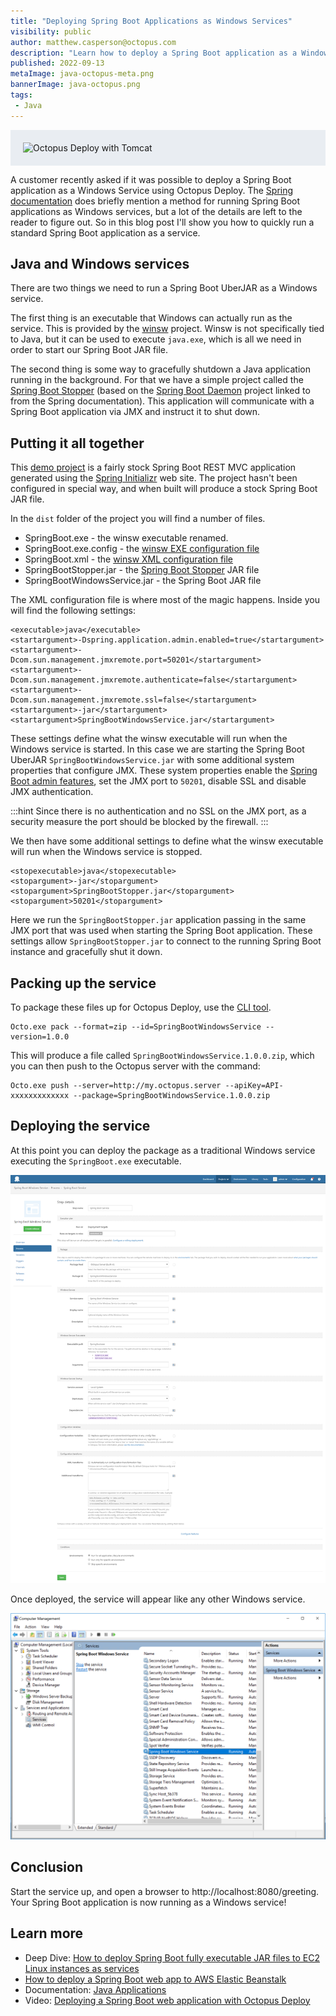 ```yaml
---
title: "Deploying Spring Boot Applications as Windows Services"
visibility: public
author: matthew.casperson@octopus.com
description: "Learn how to deploy a Spring Boot application as a Windows service with Octopus Deploy"
published: 2022-09-13
metaImage: java-octopus-meta.png
bannerImage: java-octopus.png
tags:
 - Java
---
```


<div style="background-color:#e9edf2;">
<img style="display:block; margin: 0 auto; padding: 20px 0 20px 20px;" alt="Octopus Deploy with Tomcat" src="https://i.octopus.com/blog/2017-06/java-octopus.png" />
</div>

A customer recently asked if it was possible to deploy a Spring Boot application as a Windows Service using Octopus Deploy. The [Spring documentation](https://docs.spring.io/spring-boot/docs/current/reference/html/deployment-install.html#deployment-windows) does briefly mention a method for running Spring Boot applications as Windows services, but a lot of the details are left to the reader to figure out.  So in this blog post I'll show you how to quickly run a standard Spring Boot application as a service.

## Java and Windows services

There are two things we need to run a Spring Boot UberJAR as a Windows service.

The first thing is an executable that Windows can actually run as the service. This is provided by the [winsw](https://github.com/kohsuke/winsw) project.  Winsw is not specifically tied to Java, but it can be used to execute `java.exe`, which is all we need in order to start our Spring Boot JAR file.

The second thing is some way to gracefully shutdown a Java application running in the background. For that we have a simple project called the [Spring Boot Stopper](https://github.com/OctopusDeploy/SpringBootStopper) (based on the [Spring Boot Daemon](https://github.com/snicoll-scratches/spring-boot-daemon) project linked to from the Spring documentation). This application will communicate with a Spring Boot application via JMX and instruct it to shut down.

## Putting it all together

This [demo project](https://github.com/OctopusDeploy/SpringBootWindowsService) is a fairly stock Spring Boot REST MVC application generated using the [Spring Initializr](https://start.spring.io/) web site. The project hasn't been configured in special way, and when built will produce a stock Spring Boot JAR file.

In the `dist` folder of the project you will find a number of files.

* SpringBoot.exe - the winsw executable renamed.
* SpringBoot.exe.config - the [winsw EXE configuration file](https://github.com/kohsuke/winsw/blob/master/doc/exeConfigFile.md)
* SpringBoot.xml - the [winsw XML configuration file](https://github.com/kohsuke/winsw/blob/master/doc/xmlConfigFile.md)
* SpringBootStopper.jar - the [Spring Boot Stopper](https://github.com/OctopusDeploy/SpringBootStopper) JAR file
* SpringBootWindowsService.jar - the Spring Boot JAR file

The XML configuration file is where most of the magic happens. Inside you will find the following settings:

```
<executable>java</executable>
<startargument>-Dspring.application.admin.enabled=true</startargument>
<startargument>-Dcom.sun.management.jmxremote.port=50201</startargument>
<startargument>-Dcom.sun.management.jmxremote.authenticate=false</startargument>
<startargument>-Dcom.sun.management.jmxremote.ssl=false</startargument>
<startargument>-jar</startargument>
<startargument>SpringBootWindowsService.jar</startargument>
```

These settings define what the winsw executable will run when the Windows service is started. In this case we are starting the Spring Boot UberJAR `SpringBootWindowsService.jar` with some additional system properties that configure JMX. These system properties enable the [Spring Boot admin features](https://docs.spring.io/spring-boot/docs/current/reference/html/boot-features-spring-application.html#boot-features-application-admin), set the JMX port to `50201`, disable SSL and disable JMX authentication.

:::hint
Since there is no authentication and no SSL on the JMX port, as a security measure the port should be blocked by the firewall.
:::

We then have some additional settings to define what the winsw executable will run when the Windows service is stopped.

```
<stopexecutable>java</stopexecutable>
<stopargument>-jar</stopargument>
<stopargument>SpringBootStopper.jar</stopargument>
<stopargument>50201</stopargument>
```

Here we run the `SpringBootStopper.jar` application passing in the same JMX port that was used when starting the Spring Boot application. These settings allow `SpringBootStopper.jar` to connect to the running Spring Boot instance and gracefully shut it down.

## Packing up the service

To package these files up for Octopus Deploy, use the [CLI tool](https://octopus.com/docs/packaging-applications/nuget-packages/using-octo.exe).

```
Octo.exe pack --format=zip --id=SpringBootWindowsService --version=1.0.0
```

This will produce a file called `SpringBootWindowsService.1.0.0.zip`, which you can then push to the Octopus server with the command:

```
Octo.exe push --server=http://my.octopus.server --apiKey=API-xxxxxxxxxxxxx --package=SpringBootWindowsService.1.0.0.zip
```

## Deploying the service

At this point you can deploy the package as a traditional Windows service executing the `SpringBoot.exe` executable.

![Deploy Windows Service](deploy-windows-service.png)

Once deployed, the service will appear like any other Windows service.

![Windows Service](spring-boot-windows-service.png)

## Conclusion
Start the service up, and open a browser to http://localhost:8080/greeting. Your Spring Boot application is now running as a Windows service!

## Learn more

* Deep Dive: [How to deploy Spring Boot fully executable JAR files to EC2 Linux instances as services](https://octopus.com/blog/spring-boot-as-a-service)
* [How to deploy a Spring Boot web app to AWS Elastic Beanstalk](https://octopus.com/blog/will-it-deploy-episode-02)
* Documentation: [Java Applications](https://octopus.com/docs/deployment-examples/java-applications)
* Video: [Deploying a Spring Boot web application with Octopus Deploy](https://octopus.com/blog/will-it-deploy-episode-02)